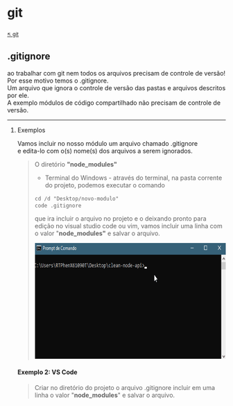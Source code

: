 # git

<sub>[:arrow_upper_left: git](readme.md)<sub>

## .gitignore

ao trabalhar com git nem todos os arquivos precisam de controle de versão! Por esse motivo temos o .gitignore.
<br/> Um arquivo que ignora o controle de versão das pastas e arquivos descritos por ele. <br/>A exemplo módulos de código compartilhado não precisam de controle de versão.

---

1. Exemplos

    Vamos incluir no nosso módulo um arquivo chamado .gitignore  
    e edita-lo com o(s) nome(s) dos arquivos a serem ignorados.
    >O diretório **"node_modules"**
    >
    > - Terminal do Windows -
    >através do terminal, na pasta corrente do projeto, podemos executar o comando
    >```
    >cd /d "Desktop/novo-modulo"
    >code .gitignore
    >```
    >que ira incluir o arquivo no projeto e o deixando pronto para edição no visual studio code ou vim, vamos incluir uma linha com o valor "**node_modules"** e salvar o arquivo.
    > 
    ><img src="../../imgs/gitignore.gif" width="636" height="267"/>
    #### Exemplo 2: VS Code
    > Criar no diretório do projeto o arquivo .gitignore incluir em uma linha o valor "**node_modules**" e salvar o arquivo.